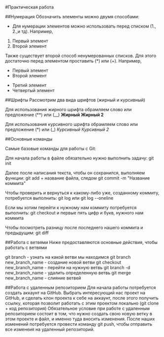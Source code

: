 #Практическая работа

##Нумерация
Обозначить элементы можно двумя способами: 
* Для нумерации элементов можно использовать перед списком (1., 2.,и тд). Например, 
1. Первый элемент 
2. Второй элемент

Также существует второй способ ненумерованных списков. Для этого достаточно перед элементом проставить (*)  или (+). Например, 
* Первый элемент 
* Второй элемент 
+ Третий элемент 
+ Четвертый элемент 

##Шрифты 
Рассмотрим два вида шрифтов (жирный и курсивный)


Для использования жирного шрифта обрамляем слово или предложение (**) или (__) 
**Жирный** 
__Жирный 2__

Для использования курсивного шрифта обрамляем слово или предложение (*) или (_)
*Курсивный*
_Курсивный 2_


##Основные команды

Самые базовые команды для работы с Git:



Для начала работы в файле обязательно нужно выполнить задачу: git init 

Далее после написания текста, чтобы он сохранился, выполняем функции: git add + название файла, следом git commit -m "Название коммита"

Чтобы проверить и вернуться к какому-либо уже, созданному коммиту, потребуется выполнить: git log или git log --oneline

Если мы хотим перейти к нужному нам коммиту потребуется выполнить: git checkout и первые пять цифр и букв, нужного нам коммита

Чтобы посмотреть разницу после последнего нашего коммита и предыдущим: git diff

##Работа с ветвями
Ниже предоставляются основные действия, чтобы работать с ветвями 

git branch - узнать на какой ветви мы находимся
git branch new_branch_name - создание новой ветви 
git checkout new_branch_name - перейти на нужную ветвь 
git branch -d new_branch_name - удалить определенную ветвь
git merge new_branch_name - слияние ветвей 

##Работа с удаленным репозиторием 
Для начала работы потребуется создать аккаунт на GitHub.
Выбрать интересующий нас проект на GitHub, и сделать клон проекта к себе на аккаунт, после этого получить ссылку, которая позволит работать с этим проектом локально (git clone + код репозитория)
Обязательное условие при работе с удаленным репозиторием состоит в том, что нужно создать свою новую ветку в этом проекте и файл, и именно туда вносить изменения. 
После наших изменений потребуется провести команду git push, чтобы отправить все изменеия на удаленный репозиторий. 
